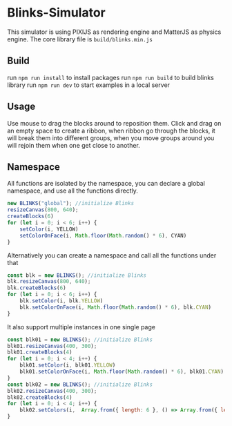 # Blinks-Simulator
This simulator is using PIXIJS as rendering engine and MatterJS as physics engine. The core library file is `build/blinks.min.js`

## Build
run `npm run install` to install packages
run `npm run build` to build blinks library
run `npm run dev` to start examples in a local server

## Usage
Use mouse to drag the blocks around to reposition them. Click and drag on an empty space to create a ribbon, when ribbon go through the blocks, it will break them into different groups, when you move groups around you will rejoin them when one get close to another.

## Namespace
All functions are isolated by the namespace, you can declare a global namespace, and use all the functions directly.

```js
new BLINKS("global"); //initialize Blinks
resizeCanvas(800, 640);
createBlocks(6)
for (let i = 0; i < 6; i++) {
    setColor(i, YELLOW)
    setColorOnFace(i, Math.floor(Math.random() * 6), CYAN)
}
```
Alternatively you can create a namespace and call all the functions under that
```js
const blk = new BLINKS(); //initialize Blinks
blk.resizeCanvas(800, 640);
blk.createBlocks(6)
for (let i = 0; i < 6; i++) {
    blk.setColor(i, blk.YELLOW)
    blk.setColorOnFace(i, Math.floor(Math.random() * 6), blk.CYAN)
}
```
It also support multiple instances in one single page
```js
const blk01 = new BLINKS(); //initialize Blinks
blk01.resizeCanvas(400, 300);
blk01.createBlocks(4)
for (let i = 0; i < 4; i++) {
    blk01.setColor(i, blk01.YELLOW)
    blk01.setColorOnFace(i, Math.floor(Math.random() * 6), blk01.CYAN)
}
const blk02 = new BLINKS(); //initialize Blinks
blk02.resizeCanvas(400, 300);
blk02.createBlocks(4)
for (let i = 0; i < 4; i++) {
    blk02.setColors(i,  Array.from({ length: 6 }, () => Array.from({ length: 3 }, () => Math.random() > 0.2 ? 0.0 : 1.0)))
}
```